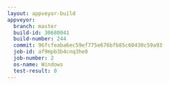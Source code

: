 ```yaml
---
layout: appveyor-build
appveyor:
  branch: master
  build-id: 30680041
  build-number: 244
  commit: 96fcfeaba6ec59ef775e676bfb85c60430c59a93
  job-id: af9mpb3b4cnq3he0
  job-number: 2
  os-name: Windows
  test-result: 0
---
```

